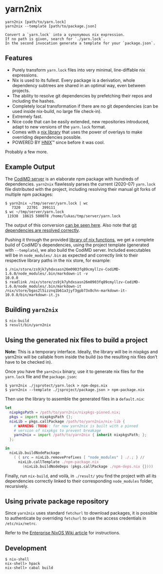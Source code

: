 # yarn2nix

```
yarn2nix [path/to/yarn.lock]
yarn2nix --template [path/to/package.json]

Convert a `yarn.lock` into a synonymous nix expression.
If no path is given, search for `./yarn.lock`.
In the second invocation generate a template for your `package.json`.
```

## Features

- Purely transform `yarn.lock` files into very minimal, line-diffable nix expressions.
- Nix is used to its fullest. Every package is a derivation, whole dependency
  subtrees are shared in an optimal way, even between projects.
- The ability to resolve git dependencies by prefetching their repos and including the hashes.
- Completely local transformation if there are no git dependencies (can be used inside nix-build, no large file check-in).
- Extremely fast.
- Nice code that can be easily extended, new repositories introduced, adapt to new versions of the `yarn.lock` format.
- Comes with a [nix library][nix-lib] that uses the power of overlays to make overriding dependencies possible.
- POWERED BY [HNIX](https://github.com/haskell-nix/hnix)™ since before it was cool.

Probably a few more.

## Example Output

The [CodiMD server](https://github.com/codimd/server) is an elaborate npm package with hundreds of
dependencies. `yarn2nix` flawlessly parses the current (2020-07) `yarn.lock`
file distributed with the project, including resolving their manual git forks of
multiple npm packages:

```
$ yarn2nix ~/tmp/server/yarn.lock | wc
   7320   22701  399111
$ wc ~/tmp/server/yarn.lock
 11938  18615 500078 /home/lukas/tmp/server/yarn.lock
```

The output of this conversion [can be seen
here](https://gist.github.com/sternenseemann/0c253305350b2406e38c700b840869f2). Also
note that [git dependencies are resolved
correctly](https://gist.github.com/sternenseemann/0c253305350b2406e38c700b840869f2#file-codimd-dependencies-nix-L2086-L2087).

Pushing it through the provided [library of nix
functions][nix-lib], we get a complete build of CodiMD's
dependencies, using the project template (generated with `--template`), we also
build the CodiMD server. Included executables will be in `node_modules/.bin` as expected and
correctly link to their respective library paths in the nix store, for example:

```
$ /nix/store/zs9jk7yhdxsasn26m0903fq89cmyllzv-CodiMD-1.6.0/node_modules/.bin/markdown-it -v
10.0.0
$ readlink /nix/store/zs9jk7yhdxsasn26m0903fq89cmyllzv-CodiMD-1.6.0/node_modules/.bin/markdown-it
/nix/store/bgas2l5izznq1b61a3jyf3gpb73x8chn-markdown-it-10.0.0/bin/markdown-it.js
```

[nix-lib]: ./nix-lib/default.nix

## Building `yarn2nix`

```
$ nix-build
$ result/bin/yarn2nix
```

## Using the generated nix files to build a project

**Note:** This is a temporary interface. Ideally, the library will be in nixpkgs
and yarn2nix will be callable from inside the build (so the resulting nix files
don’t have to be checked in).

Once you have the `yarn2nix` binary, use it to generate nix files for the
`yarn.lock` file and the `package.json`:

```shell
$ yarn2nix ./jsprotect/yarn.lock > npm-deps.nix
$ yarn2nix --template ./jsproject/package.json > npm-package.nix
```

Then use the library to assemble the generated files in a `default.nix`:

```nix
let
  nixpkgsPath = /path/to/yarn2nix/nixpkgs-pinned.nix;
  pkgs = import nixpkgsPath {};
  nixLib = pkgs.callPackage /path/to/yarn2nix/nix-lib {
    # WARNING (TODO): for now yarn2nix is built with a pinned
    # version of nixpkgs to prevent breakage
    yarn2nix = import /path/to/yarn2nix { inherit nixpkgsPath; };
  };

in
  nixLib.buildNodePackage
    ( { src = nixLib.removePrefixes [ "node_modules" ] ./.; } //
      nixLib.callTemplate ./npm-package.nix
        (nixLib.buildNodeDeps (pkgs.callPackage ./npm-deps.nix {})))
```

Finally, run `nix-build`, and voilà, in `./result/` you find the project with
all its dependencies correctly linked to their corresponding `node_modules`
folder, recursively.

## Using private package repository

Since `yarn2nix` uses standard `fetchurl` to download packages,
it is possible to authenticate by overriding `fetchurl`
to use the access credentials in `/etc/nix/netrc`.

Refer to the [Enterprise NixOS Wiki article](https://nixos.wiki/wiki/Enterprise)
for instructions.

## Development

```
$ nix-shell
nix-shell> hpack
nix-shell> cabal build
```
